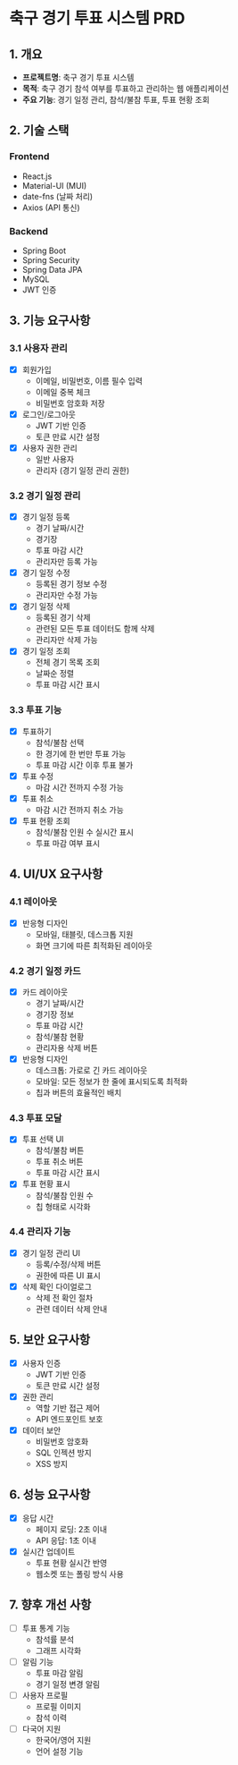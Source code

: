 # 축구 경기 투표 시스템 PRD

## 1. 개요
- **프로젝트명**: 축구 경기 투표 시스템
- **목적**: 축구 경기 참석 여부를 투표하고 관리하는 웹 애플리케이션
- **주요 기능**: 경기 일정 관리, 참석/불참 투표, 투표 현황 조회

## 2. 기술 스택
### Frontend
- React.js
- Material-UI (MUI)
- date-fns (날짜 처리)
- Axios (API 통신)

### Backend
- Spring Boot
- Spring Security
- Spring Data JPA
- MySQL
- JWT 인증

## 3. 기능 요구사항

### 3.1 사용자 관리
- [x] 회원가입
  - 이메일, 비밀번호, 이름 필수 입력
  - 이메일 중복 체크
  - 비밀번호 암호화 저장
- [x] 로그인/로그아웃
  - JWT 기반 인증
  - 토큰 만료 시간 설정
- [x] 사용자 권한 관리
  - 일반 사용자
  - 관리자 (경기 일정 관리 권한)

### 3.2 경기 일정 관리
- [x] 경기 일정 등록
  - 경기 날짜/시간
  - 경기장
  - 투표 마감 시간
  - 관리자만 등록 가능
- [x] 경기 일정 수정
  - 등록된 경기 정보 수정
  - 관리자만 수정 가능
- [x] 경기 일정 삭제
  - 등록된 경기 삭제
  - 관련된 모든 투표 데이터도 함께 삭제
  - 관리자만 삭제 가능
- [x] 경기 일정 조회
  - 전체 경기 목록 조회
  - 날짜순 정렬
  - 투표 마감 시간 표시

### 3.3 투표 기능
- [x] 투표하기
  - 참석/불참 선택
  - 한 경기에 한 번만 투표 가능
  - 투표 마감 시간 이후 투표 불가
- [x] 투표 수정
  - 마감 시간 전까지 수정 가능
- [x] 투표 취소
  - 마감 시간 전까지 취소 가능
- [x] 투표 현황 조회
  - 참석/불참 인원 수 실시간 표시
  - 투표 마감 여부 표시

## 4. UI/UX 요구사항

### 4.1 레이아웃
- [x] 반응형 디자인
  - 모바일, 태블릿, 데스크톱 지원
  - 화면 크기에 따른 최적화된 레이아웃

### 4.2 경기 일정 카드
- [x] 카드 레이아웃
  - 경기 날짜/시간
  - 경기장 정보
  - 투표 마감 시간
  - 참석/불참 현황
  - 관리자용 삭제 버튼
- [x] 반응형 디자인
  - 데스크톱: 가로로 긴 카드 레이아웃
  - 모바일: 모든 정보가 한 줄에 표시되도록 최적화
  - 칩과 버튼의 효율적인 배치

### 4.3 투표 모달
- [x] 투표 선택 UI
  - 참석/불참 버튼
  - 투표 취소 버튼
  - 투표 마감 시간 표시
- [x] 투표 현황 표시
  - 참석/불참 인원 수
  - 칩 형태로 시각화

### 4.4 관리자 기능
- [x] 경기 일정 관리 UI
  - 등록/수정/삭제 버튼
  - 권한에 따른 UI 표시
- [x] 삭제 확인 다이얼로그
  - 삭제 전 확인 절차
  - 관련 데이터 삭제 안내

## 5. 보안 요구사항
- [x] 사용자 인증
  - JWT 기반 인증
  - 토큰 만료 시간 설정
- [x] 권한 관리
  - 역할 기반 접근 제어
  - API 엔드포인트 보호
- [x] 데이터 보안
  - 비밀번호 암호화
  - SQL 인젝션 방지
  - XSS 방지

## 6. 성능 요구사항
- [x] 응답 시간
  - 페이지 로딩: 2초 이내
  - API 응답: 1초 이내
- [x] 실시간 업데이트
  - 투표 현황 실시간 반영
  - 웹소켓 또는 폴링 방식 사용

## 7. 향후 개선 사항
- [ ] 투표 통계 기능
  - 참석률 분석
  - 그래프 시각화
- [ ] 알림 기능
  - 투표 마감 알림
  - 경기 일정 변경 알림
- [ ] 사용자 프로필
  - 프로필 이미지
  - 참석 이력
- [ ] 다국어 지원
  - 한국어/영어 지원
  - 언어 설정 기능 